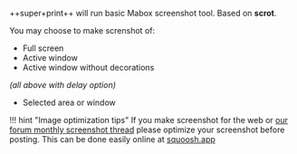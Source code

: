 <div class="gal1">
    <a href="../../img/screenshot-tool.jpg" title="Mabox screenshot tool"><img src="../../img/screenshot-tool.jpg" alt="" /></a>
</div>

++super+print++ will run basic Mabox screenshot tool. Based on **scrot**.

You may choose to make screnshot of:

- Full screen
- Active window
- Active window without decorations

*(all above with delay option)*

- Selected area or window


!!! hint "Image optimization tips"
    If you make screenshot for the web or [our forum monthly screenshot thread](https://forum.maboxlinux.org/c/userland/artwork-screenshots/18) please optimize your screenshot before posting.
    This can be done easily online at [squoosh.app](https://squoosh.app/)